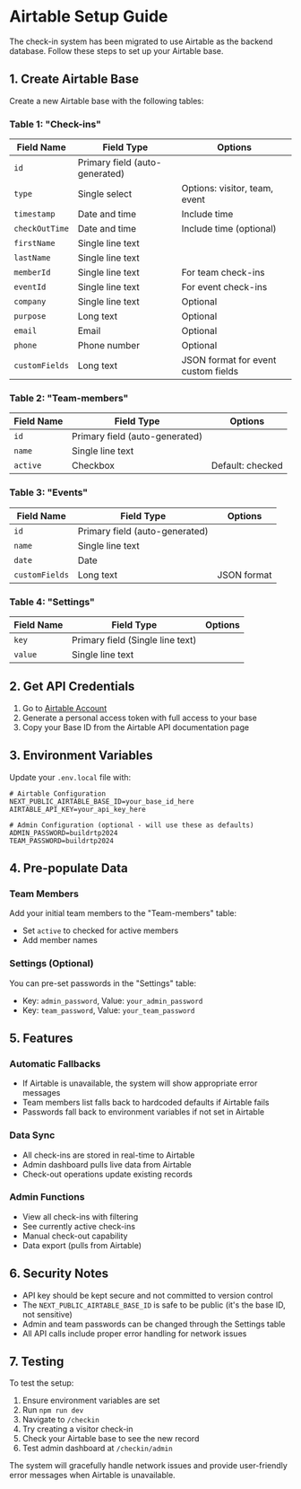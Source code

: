 # Airtable Setup Guide

The check-in system has been migrated to use Airtable as the backend database. Follow these steps to set up your Airtable base.

## 1. Create Airtable Base

Create a new Airtable base with the following tables:

### Table 1: "Check-ins"
| Field Name | Field Type | Options |
|------------|------------|---------|
| `id` | Primary field (auto-generated) | |
| `type` | Single select | Options: visitor, team, event |
| `timestamp` | Date and time | Include time |
| `checkOutTime` | Date and time | Include time (optional) |
| `firstName` | Single line text | |
| `lastName` | Single line text | |
| `memberId` | Single line text | For team check-ins |
| `eventId` | Single line text | For event check-ins |
| `company` | Single line text | Optional |
| `purpose` | Long text | Optional |
| `email` | Email | Optional |
| `phone` | Phone number | Optional |
| `customFields` | Long text | JSON format for event custom fields |

### Table 2: "Team-members"
| Field Name | Field Type | Options |
|------------|------------|---------|
| `id` | Primary field (auto-generated) | |
| `name` | Single line text | |
| `active` | Checkbox | Default: checked |

### Table 3: "Events"
| Field Name | Field Type | Options |
|------------|------------|---------|
| `id` | Primary field (auto-generated) | |
| `name` | Single line text | |
| `date` | Date | |
| `customFields` | Long text | JSON format |

### Table 4: "Settings"
| Field Name | Field Type | Options |
|------------|------------|---------|
| `key` | Primary field (Single line text) | |
| `value` | Single line text | |

## 2. Get API Credentials

1. Go to [Airtable Account](https://airtable.com/account)
2. Generate a personal access token with full access to your base
3. Copy your Base ID from the Airtable API documentation page

## 3. Environment Variables

Update your `.env.local` file with:

```env
# Airtable Configuration
NEXT_PUBLIC_AIRTABLE_BASE_ID=your_base_id_here
AIRTABLE_API_KEY=your_api_key_here

# Admin Configuration (optional - will use these as defaults)
ADMIN_PASSWORD=buildrtp2024
TEAM_PASSWORD=buildrtp2024
```

## 4. Pre-populate Data

### Team Members
Add your initial team members to the "Team-members" table:
- Set `active` to checked for active members
- Add member names

### Settings (Optional)
You can pre-set passwords in the "Settings" table:
- Key: `admin_password`, Value: `your_admin_password`
- Key: `team_password`, Value: `your_team_password`

## 5. Features

### Automatic Fallbacks
- If Airtable is unavailable, the system will show appropriate error messages
- Team members list falls back to hardcoded defaults if Airtable fails
- Passwords fall back to environment variables if not set in Airtable

### Data Sync
- All check-ins are stored in real-time to Airtable
- Admin dashboard pulls live data from Airtable
- Check-out operations update existing records

### Admin Functions
- View all check-ins with filtering
- See currently active check-ins
- Manual check-out capability
- Data export (pulls from Airtable)

## 6. Security Notes

- API key should be kept secure and not committed to version control
- The `NEXT_PUBLIC_AIRTABLE_BASE_ID` is safe to be public (it's the base ID, not sensitive)
- Admin and team passwords can be changed through the Settings table
- All API calls include proper error handling for network issues

## 7. Testing

To test the setup:
1. Ensure environment variables are set
2. Run `npm run dev`
3. Navigate to `/checkin`
4. Try creating a visitor check-in
5. Check your Airtable base to see the new record
6. Test admin dashboard at `/checkin/admin`

The system will gracefully handle network issues and provide user-friendly error messages when Airtable is unavailable.